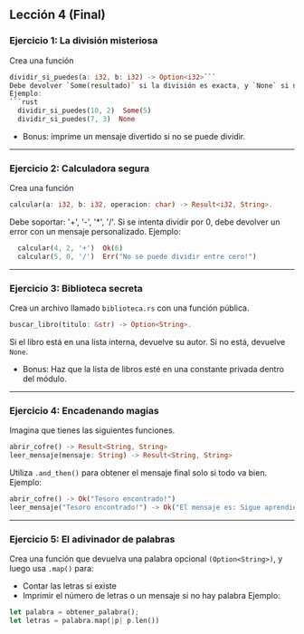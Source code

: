 ## Lección 4 (Final)

### Ejercicio 1: La división misteriosa
Crea una función
```rust
dividir_si_puedes(a: i32, b: i32) -> Option<i32>```
Debe devolver `Some(resultado)` si la división es exacta, y `None` si no lo es o si b == 0.
Ejemplo:
```rust
  dividir_si_puedes(10, 2)  Some(5)
  dividir_si_puedes(7, 3)  None
```
- Bonus: imprime un mensaje divertido si no se puede dividir.

---
### Ejercicio 2: Calculadora segura
Crea una función
```rust
calcular(a: i32, b: i32, operacion: char) -> Result<i32, String>.
```
Debe soportar: '+', '-', '*', '/'.
Si se intenta dividir por 0, debe devolver un error con un mensaje personalizado.
Ejemplo:
```rust
  calcular(4, 2, '+')  Ok(6)
  calcular(5, 0, '/')  Err("No se puede dividir entre cero!")
```

--- 
### Ejercicio 3: Biblioteca secreta
Crea un archivo llamado `biblioteca.rs` con una función pública.
```rust
buscar_libro(titulo: &str) -> Option<String>.
```
Si el libro está en una lista interna, devuelve su autor. Si no está, devuelve `None`.
- Bonus: Haz que la lista de libros esté en una constante privada dentro del módulo.

---
### Ejercicio 4: Encadenando magias
Imagina que tienes las siguientes funciones.
```rust
abrir_cofre() -> Result<String, String>
leer_mensaje(mensaje: String) -> Result<String, String>
```
Utiliza `.and_then()` para obtener el mensaje final solo si todo va bien.
Ejemplo:
```rust
abrir_cofre() -> Ok("Tesoro encontrado!")
leer_mensaje("Tesoro encontrado!") -> Ok("El mensaje es: Sigue aprendiendo Rust")
```

---
### Ejercicio 5: El adivinador de palabras
Crea una función que devuelva una palabra opcional `(Option<String>)`, y luego usa `.map()` para:
- Contar las letras si existe
- Imprimir el número de letras o un mensaje si no hay palabra
Ejemplo:
```rust
let palabra = obtener_palabra();
let letras = palabra.map(|p| p.len())
```

